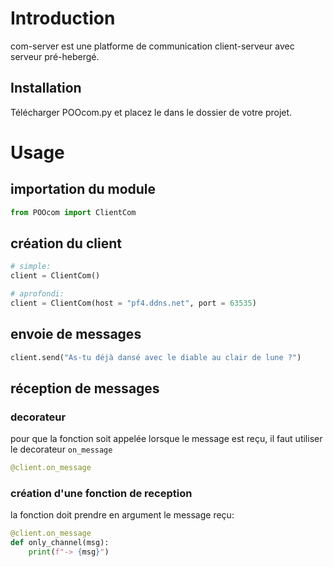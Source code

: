 # Introduction

com-server est une platforme de communication client-serveur avec serveur pré-hebergé.

## Installation

Télécharger POOcom.py et placez le dans le dossier de votre projet.

# Usage

## importation du module
```py
from POOcom import ClientCom
```

## création du client
```py
# simple:
client = ClientCom()

# aprofondi:
client = ClientCom(host = "pf4.ddns.net", port = 63535)
```

## envoie de messages

```py
client.send("As-tu déjà dansé avec le diable au clair de lune ?")
```

## réception de messages

### decorateur
pour que la fonction soit appelée lorsque le message est reçu, il faut utiliser le decorateur `on_message`
```py
@client.on_message
```

### création d'une fonction de reception

la fonction doit prendre en argument le message reçu:

```py
@client.on_message
def only_channel(msg):
    print(f"-> {msg}")
```